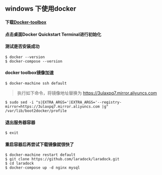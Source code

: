 ## windows 下使用docker

#### 下载[Docker-toolbox](http://mirrors.aliyun.com/docker-toolbox/windows/docker-toolbox/DockerToolbox-18.03.0-ce.exe)

#### 点击桌面Docker Quickstart Terminal进行初始化

#### 测试是否安装成功

```shell
$ docker --version
$ docker-compose --version
```

#### docker toolbox镜像加速

```shell
$ docker-machine ssh default
```

> 执行如下命令，将镜像地址替换为 https://3ulaxpq7.mirror.aliyuncs.com

```shell
$ sudo sed -i "s|EXTRA_ARGS='|EXTRA_ARGS='--registry-mirror=https://3ulaxpq7.mirror.aliyuncs.com |g" /var/lib/boot2docker/profile
```

#### 退出服务器容器

```shell
$ exit
```

#### 重启容器后再尝试下载镜像就很快了

```shell
$ docker-machine restart default
$ git clone https://github.com/laradock/laradock.git
$ cd laradock
$ docker-compose up -d nginx mysql
```




